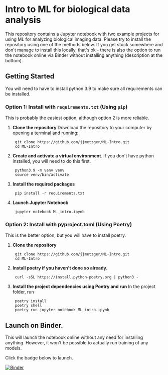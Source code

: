 # Intro to ML for biological data analysis

This repository contains a Jupyter notebook with two example projects for using ML for analyzing biological imaging data. Please try to install the repository using one of the methods below. If you get stuck somewhere and don't manage to install this locally, that's ok - there is also the option to run the notebook online via Binder without installing anything (description at the bottom).

## Getting Started

You will need to have to install python 3.9 to make sure all requirements can be installed. 

### Option 1: Install with `requirements.txt` (Using `pip`)

This is probably the easiest option, although option 2 is more reliable.

1. **Clone the repository** Download the repository to your computer by opening a terminal and running:

		git clone https://github.com/jjmetzger/ML-Intro.git
		cd ML-Intro
   
2. **Create and activate a virtual environment**. If you don't have python installed, you will need to do this first.
   
		python3.9 -m venv venv
		source venv/bin/activate

4. **Install the required packages**

		pip install -r requirements.txt

5. **Launch Jupyter Notebook**

		jupyter notebook ML_intro.ipynb
	

### Option 2: Install with pyproject.toml (Using Poetry)
This is the better option, but you will have to install poetry.

1. **Clone the repository**
   
		git clone https://github.com/jjmetzger/ML-Intro.git
		cd ML-Intro

3. **Install poetry if you haven't done so already.**
   
		curl -sSL https://install.python-poetry.org | python3 -

5. **Install the project dependencies using Poetry and run**
In the project folder, run

		poetry install
		poetry shell 
		poetry run jupyter notebook ML_intro.ipynb


## Launch on Binder.
This will launch the notebook online without any need for installing anything. However, it won't be possible to actually run training of any models.

Click the badge below to launch.

[![Binder](https://mybinder.org/badge_logo.svg)](https://mybinder.org/v2/gh/jjmetzger/ML-Intro/main?labpath=ML_intro.ipynb)
